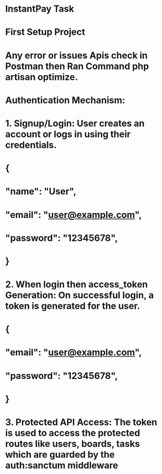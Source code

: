 # InstantPay Task

# First Setup Project

# Any error or issues Apis check in Postman then Ran Command php artisan optimize.

# Authentication Mechanism:
#
# 1. Signup/Login: User creates an account or logs in using their credentials.
# {
#    "name": "User",
#    "email": "user@example.com",
#   "password": "12345678",
# }

#
# 2. When login then access_token Generation: On successful login, a token is generated for the user.
# {
#    "email": "user@example.com",
#    "password": "12345678",
# }
#
# 3. Protected API Access: The token is used to access the protected routes like users, boards, tasks which are guarded by the auth:sanctum middleware
#
#
